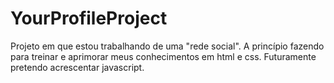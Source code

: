 # YourProfileProject
 Projeto em que estou trabalhando de uma "rede social". A princípio fazendo para treinar e aprimorar meus conhecimentos em html e css. Futuramente pretendo acrescentar javascript.
